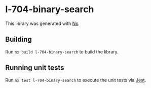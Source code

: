 # l-704-binary-search

This library was generated with [Nx](https://nx.dev).

## Building

Run `nx build l-704-binary-search` to build the library.

## Running unit tests

Run `nx test l-704-binary-search` to execute the unit tests via [Jest](https://jestjs.io).
